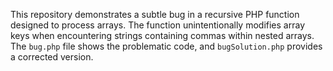 This repository demonstrates a subtle bug in a recursive PHP function designed to process arrays. The function unintentionally modifies array keys when encountering strings containing commas within nested arrays.  The `bug.php` file shows the problematic code, and `bugSolution.php` provides a corrected version.